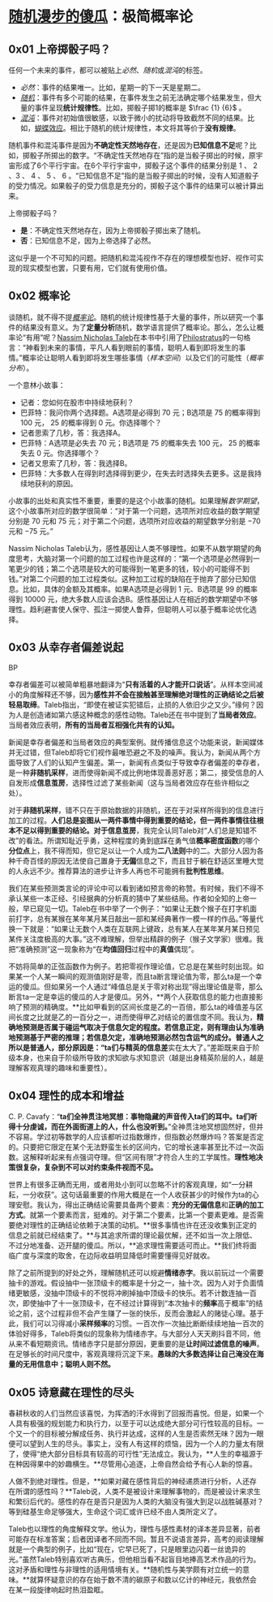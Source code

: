 # [随机漫步的傻瓜](https://book.douban.com/subject/10773362/)：极简概率论

## 0x01 上帝掷骰子吗？

任何一个未来的事件，都可以被贴上*必然*、*随机*或*混沌*的标签。

- *必然*：事件的结果唯一。比如，星期一的下一天是星期二。
- [*随机*](https://en.wikipedia.org/wiki/Randomness)：事件有多个可能的结果，在事件发生之前无法确定哪个结果发生，但大量的事件呈现**统计规律性**。比如，掷骰子掷1的概率是 $\frac {1} {6}$ 。
- [*混沌*](https://en.wikipedia.org/wiki/Chaos_theory)：事件对初始值很敏感，以致于微小的扰动将导致截然不同的结果。比如，[蝴蝶效应](https://en.wikipedia.org/wiki/Butterfly_effect)。相比于随机的统计规律性，本文将其等价于**没有规律**。

随机事件和混沌事件是因为**不确定性天然地存在**，还是因为**已知信息不足**呢？比如，掷骰子所掷出的数字。“不确定性天然地存在”指的是当骰子掷出的时候，原宇宙形成了6个平行宇宙。在6个平行宇宙中，掷骰子这个事件的结果分别是 $1$ 、 $2$ 、$3$ 、 $4$ 、 $5$ 、 $6$ 。“已知信息不足”指的是当骰子掷出的时候，没有人知道骰子的受力情况。如果骰子的受力信息是充分的，掷骰子这个事件的结果可以被计算出来。

上帝掷骰子吗？

- **是**：不确定性天然地存在，因为上帝掷骰子掷出来了随机。
- **否**：已知信息不足，因为上帝选择了必然。

这似乎是一个不可知的问题。把随机和混沌视作不存在的理想模型也好、视作可实现的现实模型也罢，只要有用，它们就有使用价值。

## 0x02 概率论

谈随机，就不得不提[*概率论*](https://en.wikipedia.org/wiki/Probability_theory)。随机的统计规律性基于大量的事件，所以研究一个事件的结果没有意义。为了**定量分析**随机，数学语言提供了概率论。那么，怎么让概率论“有用”呢？[Nassim Nicholas Taleb](https://en.wikipedia.org/wiki/Nassim_Nicholas_Taleb)在本书中引用了[Philostratus](https://en.wikipedia.org/wiki/Philostratus)的一句格言：“神看到未来的事情，平凡人看到眼前的事情，聪明人看到即将发生的事情。”概率论让聪明人看到即将发生哪些事情（*样本空间*）以及它们的可能性（*概率分布*）。

一个意林小故事：

- 记者：您如何在股市中持续地获利？
- 巴菲特：我问你两个选择题。A选项是必得到 $70$ 元；B选项是 $75%$ 的概率得到 $100$ 元， $25%$ 的概率得到 $0$ 元。你选择哪个？
- 记者思索了几秒，答：我选择A。
- 巴菲特：A选项是必失去 $70$ 元；B选项是 $75%$ 的概率失去 $100$ 元， $25%$ 的概率失去 $0$ 元。你选择哪个？
- 记者又思索了几秒，答：我选择B。
- 巴菲特：大多数人在得到时选择得到更少，在失去时选择失去更多。这是我持续地获利的原因。

小故事的出处和真实性不重要，重要的是这个小故事的随机。如果理解*数学期望*，这个小故事所对应的数学很简单：“对于第一个问题，选项所对应收益的数学期望分别是 $70$ 元和 $75$ 元；对于第二个问题，选项所对应收益的期望数学分别是 $-70$ 元和 $-75$ 元。”

Nassim Nicholas Taleb认为，感性基因让人类不够理性。如果不从数学期望的角度思考，大脑对第一个问题的加工过程也许是这样的：“第一个选项是必然得到一笔更少的钱；第二个选项是较大的可能得到一笔更多的钱，较小的可能得不到钱。”对第二个问题的加工过程类似。这种加工过程的缺陷在于抛弃了部分已知信息。比如，具体的金额及其概率。如果A选项是必得到 $1$ 元、B选项是 $99%$ 的概率得到 $10000$ 元，绝大多数人应该会选B。感性基因让人在相近的数学期望中不够理性。趋利避害使人保守、孤注一掷使人鲁莽，但聪明人可以基于概率论优化选择。

## 0x03 从幸存者偏差说起

BP

幸存者偏差可以被简单粗暴地翻译为“**只有活着的人才能开口说话**”。从样本空间减小的角度解释还不够，因为**感性并不会在接触甚至理解绝对理性的正确结论之后被轻易取缔**。Taleb指出，“即使在被证实犯错后，止损的人依旧少之又少。”缘何？因为人是创造诸如第六感这种概念的感性动物。Taleb还在书中提到了**当局者效应**。当局者效应表明，**所有的当局者互相强化共有的认知。**

新闻是幸存者偏差和当局者效应的典型案例。就传播信息这个功能来说，新闻媒体并无过错，但Taleb却将它们视作最唯恐避之不及的噪声。我认为，新闻从两个方面导致了人们的认知产生偏差。第一，新闻有点类似于导致幸存者偏差的幸存者，是一种**非随机采样**，进而使得新闻不成比例地体现善恶好恶；第二，接受信息的人自发形成**信息茧房**，选择性过滤了某些新闻（这与当局者效应存在些许相似之处）。

对于**非随机采样**，错不只在于原始数据的非随机，还在于对采样所得到的信息进行加工的过程。**人们总是妄图从一两件事情中得到重要的结论，但一两件事情往往根本不足以得到重要的结论。**对于**信息茧房**，我完全认同Taleb对“人们总是知错不改”的看法。所谓知耻近乎勇，这种程度的勇到底踩在勇气值**概率密度函数**的哪个**分位点**上，我不得而知，但它足以让一个人成为**二八法则**中的二。大部分人因为各种千奇百怪的原因无法使自己置身于**无偏**信息之下，而且甘于躺在舒适区里睡大觉的人永远不少。推荐算法的进步让许多人再也不可能拥有**批判性思维**。

我们在某些预测类言论的评论中可以看到诸如预言帝的称赞。有时候，我们不得不承认某些一本正经、引经据典的分析真的猜中了某些结局。作者如全知的上帝一般，早已窥见一切。Taleb在书中举了一个例子：“如果让无数个猴子在打字机面前打字，总有某猴在某年某月某日敲出一部和某经典著作一模一样的作品。”等量代换一下就是：“如果让无数个人类在互联网上键政，总有某人在某年某月某日预见某件关注度极高的大事。”这不难理解，但举出精辟的例子（猴子文学家）很难。我把“准确预测”这一现象称为“在**均值回归**过程中的**真值**偶现”。

不妨将简单的正弦函数作为例子。若把零视作理论值，它总是在某些时刻出现。如果某一个人某一瞬间的观测值刚好是零，而且ta断言理论值为零，那么ta是一个幸运的傻瓜。但如果另一个人通过“峰值总是关于零对称出现”得出理论值是零，那么断言ta一定是幸运的傻瓜的人才是傻瓜。另外，**两个人获取信息的能力也直接影响了预测的精确度。**比如甲看到的区间长度是乙的一百倍，那么ta的峰值差与区间长度之比就是乙的一百分之一，进而使得甲乙对结论的置信度不同。我认为，**精确地预测是否属于碰运气取决于信息欠定的程度。**若信息正定，则有理由认为准确地预测基于严密的推理；若信息欠定，准确地预测必然包含运气的成分。普通人之所以是普通人，部分原因是：“ta们与精英的**信息差**实在太大了。”差距既来自于阶级本身，也来自于阶级所导致的求知欲与求知意识（越是出身精英阶层的人，越是理解客观真理的趣味和重要性）。

## 0x04 理性的成本和增益

C. P. Cavafy：“**ta们全神贯注地冥想：事物隐藏的声音传入ta们的耳中。ta们听得十分虔诚，而在外面街道上的人，什么也没听到。**”全神贯注地冥想固然好，但并不容易。学过初等数学的人应该都听过指数爆炸，但指数必然爆炸吗？答案是否定的。只要把它限定在某个无法野蛮生长的区间内，它的增长速率甚至比不过一次函数。这解释听起来有点强词夺理。但“区间有限”才符合人生的工学属性。**理性地决策很复杂，复杂到不可以对约束条件视而不见。**

世界上有很多正确而无用，或者用处小到可以忽略不计的客观真理，如“一分耕耘，一分收获”。这句话最重要的作用大概是在一个人收获甚少的时候作为ta的心理安慰。我认为，得出正确结论需要具备两个要素：**充分的无偏信息**和**正确的加工方式**。就第一个要素而言，挺难的。对于第二个要素，比第一个要素更难。是否需要绝对理性的正确结论依赖于决策的动机。**很多事情也许在还没收集到正定的信息之前就已经结束了。**与其追求所谓的理论最优解，还不如当一次上限低、不过分地准备、迈开腿的傻瓜。所以，**追求理性需要适可而止。**我们终将面临广度与深度的取舍，在边际收益明显降低时需要懂得见好就收。

除了之前所提到的好处之外，理解随机还可以规避**情绪赤字**。我以前玩过一个需要抽卡的游戏。假设抽中一张顶级卡的概率是十分之一，抽十次。因为人对于负面情绪更敏感，没抽中顶级卡的不悦将冲刷掉抽中顶级卡的快乐。若不计数连抽一百次，即使抽中了十一张顶级卡，在不经过计算得到“本次抽卡的**频率**高于概率”的结论之前，这个过程非但不会产生赚了一张的快乐，反而会激起人的赌徒心理。基于此，我们可以习得减小**采样频率**的习惯。一百次作一次抽比断断续续地抽一百次的体验好得多，Taleb将类似的现象称为情绪赤字。与大部分人天天刷抖音不同，他从来不看短期资讯。情绪赤字只是部分原因，更重要的是**让时间过滤信息的噪声**。在足够长的时间尺度中，客观真理将沉淀下来。**愚昧的大多数选择让自己淹没在海量的无用信息中；聪明人则不然。**

## 0x05 诗意藏在理性的尽头

春耕秋收的人们当然应该喜悦，为挥洒的汗水得到了回报而喜悦。但是，如果一个人具有极强的规划能力和执行力，以至于可以达成绝大部分可行性较高的目标。一个又一个的目标被分解成任务、执行并达成，这样的人生是否索然无味？因为一眼便可以望到人生的尽头。事实上，没有人有这样的烦恼，因为一个人的力量太有限了，使得“绝大部分目标具有较高的可行性”无法成立。我认为，**人生的幸福源于在种因得果中的妙趣横生。**尽管用心追逐，上帝自然会给予有心人新的惊喜。

人做不到绝对理性。但是，**如果对藏在感性背后的神经递质进行分析，人还存在所谓的感性吗？**Taleb说，人类不是被设计来理解事物的，而是被设计来求生和繁衍后代的。感性的存在是否只是因为人类的大脑没有强大到足以战胜碱基对？等到硅基生命足够强大，生命这个词汇或许已经不由人类所定义了。

Taleb也以理性的角度解释文学。他认为，理性与感性素材的译本差异显著，前者可能存在标准答案；后者因译者不同而不同。暂且不说语言差异，高考的阅读理解就是一个典型的例子，比如“现在，它早已死了，只是眼里边闪着一丝诡异的光。”虽然Taleb特别喜欢听古典乐，但他相当看不起盲目地捧高艺术作品的行为。这对矛盾和理性与非理性的适用情境有关。**随机性与美学颇有对立统一的意味。**就算怀疑意识的存在始于数不清的碳原子和数以亿计的神经元，我依然会在某一段旋律响起时热泪盈眶。
